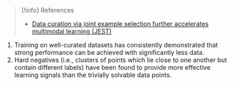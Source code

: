 > [!info] References
> - [Data curation via joint example selection further accelerates multimodal learning (JEST)](https://github.com/github-user-en/PublicKB/blob/76007512c6057be2229a28b356878bb1b8709e09/AI/Data%20Science/Feature%20Engineering/Data%20curation%20via%20JEST.pdf)

1. Training on well-curated datasets has consistently demonstrated that strong performance can be achieved with significantly less data.
2. Hard negatives (i.e., clusters of points which lie close to one another but contain different labels) have been found to provide more effective learning signals than the trivially solvable data points.



